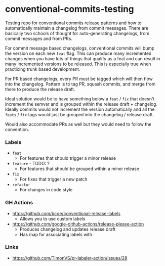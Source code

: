 # conventional-commits-testing

Testing repo for conventional commits release patterns and how to automatically maintain a changelog from commit messages. There are basically two schools of thought for auto-generating changelogs, from commit messages and from PRs. 

For commit message based changelogs, conventional commits will bump the version on each new `feat` flag. This can produce many incremented changes when you have lots of things that qualify as a feat and can result in many incremented versions to be released. This is especially true when practicing trunk based development. 

For PR based changelogs, every PR must be tagged which will then flow into the changelog. Pattern is to tag PR, squash commits, and merge from there to produce the release draft. 

Ideal solution would be to have something below a `feat` / `fix` that doesn't increment the semvar and is grouped within the release draft + changelog. Ideally commits would not increment the version automatically and all the `feats` / `fix` tags would just be grouped into the changelog / release draft. 

Would also accommodate PRs as well but they would need to follow the convention. 


### Labels 

- `feat` 
  - For features that should trigger a minor release 
- `feature` - TODO: ?
  - For features that should be grouped within a minor release 
- `fix`
  - For fixes that trigger a new patch 
- `refactor`
  - For changes in code style 

### GH Actions 

- https://github.com/bcoe/conventional-release-labels
  - Allows you to use custom labels 
- https://github.com/google-github-actions/release-please-action
  - Produces changelog and updates release draft
  - Has map for associating labels with 


###  Links 


- https://github.com/TimonVS/pr-labeler-action/issues/28
